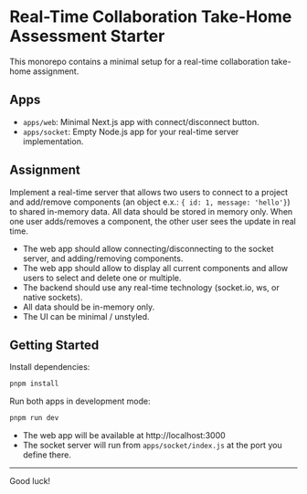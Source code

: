 # Real-Time Collaboration Take-Home Assessment Starter

This monorepo contains a minimal setup for a real-time collaboration take-home assignment.

## Apps

- `apps/web`: Minimal Next.js app with connect/disconnect button.
- `apps/socket`: Empty Node.js app for your real-time server implementation.

## Assignment

Implement a real-time server that allows two users to connect to a project and add/remove components (an object e.x.: `{ id: 1, message: 'hello'}`) to shared in-memory data. All data should be stored in memory only. When one user adds/removes a component, the other user sees the update in real time.

- The web app should allow connecting/disconnecting to the socket server, and adding/removing components.
- The web app should allow to display all current components and allow users to select and delete one or multiple.
- The backend should use any real-time technology (socket.io, ws, or native sockets).
- All data should be in-memory only.
- The UI can be minimal / unstyled.

## Getting Started

Install dependencies:

```sh
pnpm install
```

Run both apps in development mode:

```sh
pnpm run dev
```

- The web app will be available at http://localhost:3000
- The socket server will run from `apps/socket/index.js` at the port you define there.

---

Good luck!
